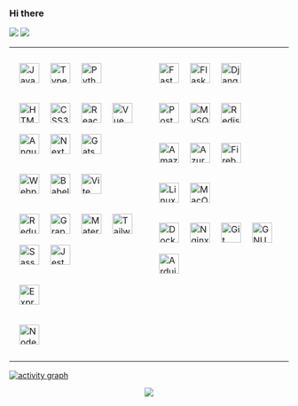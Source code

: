 ### Hi there

<p>
<img src="https://github-readme-stats.vercel.app/api?username=romanxeo&show_icons=true&count_private=true" />
<img src="https://github-readme-stats.vercel.app/api/top-langs/?username=romanxeo&layout=compact&count_private=true" />
</p>

<table><tr><td valign="top" width="50%">
<div align="left">
<p>
<a
    href="https://developer.mozilla.org/en-US/docs/Web/JavaScript"
    target="_blank"
    rel="noreferrer"
><img
    style="margin: 10px"
    src="https://raw.githubusercontent.com/danielcranney/readme-generator/main/public/icons/skills/javascript-colored.svg"
    width="36"
    height="36"
    alt="JavaScript"
/></a><a
    href="https://www.typescriptlang.org/"
    target="_blank"
    rel="noreferrer"
><img
    style="margin: 10px"
    src="https://raw.githubusercontent.com/danielcranney/readme-generator/main/public/icons/skills/typescript-colored.svg"
    width="36"
    height="36"
    alt="TypeScript"
/></a><a
    href="https://www.python.org/"
    target="_blank"
    rel="noreferrer"
><img
    style="margin: 10px"
    src="https://raw.githubusercontent.com/danielcranney/readme-generator/main/public/icons/skills/python-colored.svg"
    width="36"
    height="36"
    alt="Python"
/></a>
</p>
<p>
<a
    href="https://developer.mozilla.org/en-US/docs/Glossary/HTML5"
    target="_blank"
    rel="noreferrer"
><img
    style="margin: 10px"
    src="https://raw.githubusercontent.com/danielcranney/readme-generator/main/public/icons/skills/html5-colored.svg"
    width="36"
    height="36"
    alt="HTML5"
/></a><a
    href="https://www.w3.org/TR/CSS/#css"
    target="_blank"
    rel="noreferrer"
><img
    style="margin: 10px"
    src="https://raw.githubusercontent.com/danielcranney/readme-generator/main/public/icons/skills/css3-colored.svg"
    width="36"
    height="36"
    alt="CSS3"
/></a><a
    href="https://reactjs.org/"
    target="_blank"
    rel="noreferrer"
><img
    style="margin: 10px"
    src="https://raw.githubusercontent.com/danielcranney/readme-generator/main/public/icons/skills/react-colored.svg"
    width="36"
    height="36"
    alt="React"
/></a><a
    href="https://vuejs.org/"
    target="_blank"
    rel="noreferrer"
><img
    style="margin: 10px"
    src="https://raw.githubusercontent.com/danielcranney/readme-generator/main/public/icons/skills/vuejs-colored.svg"
    width="36"
    height="36"
    alt="Vue"
/></a><a
    href="https://angular.io/"
    target="_blank"
    rel="noreferrer"
><img
    style="margin: 10px"
    src="https://raw.githubusercontent.com/danielcranney/readme-generator/main/public/icons/skills/angularjs-colored.svg"
    width="36"
    height="36"
    alt="Angular"
/></a><a
    href="https://nextjs.org/docs"
    target="_blank"
    rel="noreferrer"
><img
    style="margin: 10px"
    src="https://raw.githubusercontent.com/danielcranney/readme-generator/main/public/icons/skills/nextjs-colored.svg"
    width="36"
    height="36"
    alt="NextJs"
/></a><a
    href="https://www.gatsbyjs.com/"
    target="_blank"
    rel="noreferrer"
><img
    style="margin: 10px"
    src="https://raw.githubusercontent.com/danielcranney/readme-generator/main/public/icons/skills/gatsby-colored.svg"
    width="36"
    height="36"
    alt="Gatsby"
/></a>
</p>
<p>
<a
    href="https://webpack.js.org/"
    target="_blank"
    rel="noreferrer"
><img
    style="margin: 10px"
    src="https://profilinator.rishav.dev/skills-assets/webpack-original.svg"
    width="36"
    height="36"
    alt="Webpack"
/></a><a
    href="https://babeljs.io/"
    target="_blank"
    rel="noreferrer"
><img
    style="margin: 10px"
    src="https://raw.githubusercontent.com/danielcranney/readme-generator/main/public/icons/skills/babel-colored.svg"
    width="36"
    height="36"
    alt="Babel"
/></a><a
    href="https://vitejs.dev/"
    target="_blank"
    rel="noreferrer"
><img
    style="margin: 10px"
    src="https://raw.githubusercontent.com/danielcranney/readme-generator/main/public/icons/skills/vite-colored.svg"
    width="36"
    height="36"
    alt="Vite"
/></a>
</p>
<p>
<a
    href="https://redux.js.org/"
    target="_blank"
    rel="noreferrer"
><img
    style="margin: 10px"
    src="https://raw.githubusercontent.com/danielcranney/readme-generator/main/public/icons/skills/redux-colored.svg"
    width="36"
    height="36"
    alt="Redux"
/></a><a
    href="https://graphql.org/"
    target="_blank"
    rel="noreferrer"
><img
    style="margin: 10px"
    src="https://profilinator.rishav.dev/skills-assets/graphql.png"
    alt="GraphQL"
    width="36"
    height="36"
/></a><a
    href="https://mui.com/"
    target="_blank"
    rel="noreferrer"
><img
    style="margin: 10px"
    src="https://raw.githubusercontent.com/danielcranney/readme-generator/main/public/icons/skills/materialui-colored.svg"
    width="36"
    height="36"
    alt="Material UI"
/></a><a
    href="https://tailwindcss.com/"
    target="_blank"
    rel="noreferrer"
><img
    style="margin: 10px"
    src="https://raw.githubusercontent.com/danielcranney/readme-generator/main/public/icons/skills/tailwindcss-colored.svg"
    width="36"
    height="36"
    alt="TailwindCSS"
/></a><a
    href="https://sass-lang.com/"
    target="_blank"
    rel="noreferrer"
><img
    style="margin: 10px"
    src="https://raw.githubusercontent.com/danielcranney/readme-generator/main/public/icons/skills/sass-colored.svg"
    width="36"
    height="36"
    alt="Sass"
/></a><a
    href="https://www.jestjs.io/"
    target="_blank"
    rel="noreferrer"
><img
    style="margin: 10px"
    src="https://profilinator.rishav.dev/skills-assets/jest.svg"
    alt="Jest"
    width="36"
    height="36"
/></a>
</p>
<p>
<a
    href="https://expressjs.com/"
    target="_blank"
    rel="noreferrer"
><img
    style="margin: 10px"
    src="https://raw.githubusercontent.com/danielcranney/readme-generator/main/public/icons/skills/express-colored.svg"
    width="36"
    height="36"
    alt="Express"
/></a>
</p>
<p>
<a
    href="https://nodejs.org/en/"
    target="_blank"
    rel="noreferrer"
><img
    style="margin: 10px"
    src="https://raw.githubusercontent.com/danielcranney/readme-generator/main/public/icons/skills/nodejs-colored.svg"
    width="36"
    height="36"
    alt="NodeJS"
/></a>
</p>
</div>

</td><td valign="top" width="50%">
<div align="left">  
<p>
<a
    href="https://fastapi.tiangolo.com/"
    target="_blank"
    rel="noreferrer"
><img
    style="margin: 10px"
    src="https://raw.githubusercontent.com/danielcranney/readme-generator/main/public/icons/skills/fastapi-colored.svg"
    width="36"
    height="36"
    alt="Fast API"
/></a><a
    href="https://flask.palletsprojects.com/en/2.0.x/"
    target="_blank"
    rel="noreferrer"
><img
    style="margin: 10px"
    src="https://raw.githubusercontent.com/danielcranney/readme-generator/main/public/icons/skills/flask-colored.svg"
    width="36"
    height="36"
    alt="Flask"
/></a><a
    href="https://www.djangoproject.com/"
    target="_blank"
    rel="noreferrer"
><img
    style="margin: 10px"
    src="https://raw.githubusercontent.com/danielcranney/readme-generator/main/public/icons/skills/django-colored.svg"
    width="36"
    height="36"
    alt="Django"
/></a>
</p>
<p>
<a
    href="https://www.postgresql.org/"
    target="_blank"
    rel="noreferrer"
><img
    style="margin: 10px"
    src="https://raw.githubusercontent.com/danielcranney/readme-generator/main/public/icons/skills/postgresql-colored.svg"
    width="36"
    height="36"
    alt="PostgreSQL"
/></a><a
    href="https://www.mysql.com/"
    target="_blank"
    rel="noreferrer"
><img
    style="margin: 10px"
    src="https://raw.githubusercontent.com/danielcranney/readme-generator/main/public/icons/skills/mysql-colored.svg"
    width="36"
    height="36"
    alt="MySQL"
/></a><a
    href="https://redis.io/"
    target="_blank"
    rel="noreferrer"
><img
    style="margin: 10px"
    src="https://profilinator.rishav.dev/skills-assets/redis-original-wordmark.svg"
    alt="Redis"
    width="36"
    height="36"
/></a>
</p>
<p>
<a
    href="https://aws.amazon.com"
    target="_blank"
    rel="noreferrer"
><img
    style="margin: 10px"
    src="https://raw.githubusercontent.com/danielcranney/readme-generator/main/public/icons/skills/aws-colored.svg"
    width="36"
    height="36"
    alt="Amazon Web Services"
/></a><a
    href="https://azure.microsoft.com/en-in/"
    target="_blank"
    rel="noreferrer"
><img
    style="margin: 10px"
    src="https://profilinator.rishav.dev/skills-assets/microsoft_azure-icon.svg"
    alt="Azure"
    width="36"
    height="36"
/></a><a
    href="https://firebase.google.com/"
    target="_blank"
    rel="noreferrer"
><img
    style="margin: 10px"
    src="https://raw.githubusercontent.com/danielcranney/readme-generator/main/public/icons/skills/firebase-colored.svg"
    width="36"
    height="36"
    alt="Firebase"
/></a>
</p>
<p>
<a
    href="https://www.linux.org/"
    target="_blank"
    rel="noreferrer"
><img
    style="margin: 10px"
    src="https://profilinator.rishav.dev/skills-assets/linux-original.svg"
    alt="Linux"
    width="36"
    height="36"
/></a><a
    href="https://apple.com"
    target="_blank"
    rel="noreferrer"
><img
    style="margin: 10px"
    src="https://raw.githubusercontent.com/danielcranney/readme-generator/main/public/icons/skills/macos-colored.svg"
    width="36"
    height="36"
    alt="MacOS"
/></a>
</p>
<p>
<a
    href="https://www.docker.com/" target="_blank"
    rel="noreferrer"
><img
    style="margin: 10px"
    src="https://raw.githubusercontent.com/danielcranney/readme-generator/main/public/icons/skills/docker-colored.svg"
    width="36"
    height="36"
    alt="Docker"
/></a><a
    href="https://www.nginx.com/"
    target="_blank"
    rel="noreferrer"
><img
    style="margin: 10px"
    src="https://profilinator.rishav.dev/skills-assets/nginx-original.svg"
    alt="Nginx"
    width="36"
    height="36"
/></a><a
    href="https://github.com/"
    target="_blank"
    rel="noreferrer"
><img
    style="margin: 10px"
    src="https://profilinator.rishav.dev/skills-assets/git-scm-icon.svg"
    alt="Git"
    width="36"
    height="36"
/></a><a
    href="https://www.gnu.org/software/bash/"
    target="_blank"
    rel="noreferrer"
><img
    style="margin: 10px"
    src="https://raw.githubusercontent.com/danielcranney/readme-generator/main/public/icons/skills/gnubash.svg"
    width="36"
    height="36"
    alt="GNU Bash"
/></a><a
    href="https://store.arduino.cc/?gclid=Cj0KCQjw2eilBhCCARIsAG0Pf8uueBifykWcsSS4LPESeGQfxGVKJYnzV7bz471XfknQJy_1VINVWM8aAkLtEALw_wcB"
    target="_blank"
    rel="noreferrer"
><img
    style="margin: 10px"
    src="https://raw.githubusercontent.com/danielcranney/readme-generator/main/public/icons/skills/arduino-colored.svg"
    width="36"
    height="36"
    alt="Arduino"
/></a>
</p>
</div>

</td></tr></table> 

[![activity graph](https://github-readme-activity-graph.vercel.app/graph?username=romanxeo&bg_color=fff&color=444&line=888&radius=12&height=400&grid=false&hide_border=false)](https://github.com/ashutosh00710/github-readme-activity-graph)

<p align="center">
  <img src="https://capsule-render.vercel.app/api?type=waving&color=gradient&height=60&section=footer"/>
</p>

